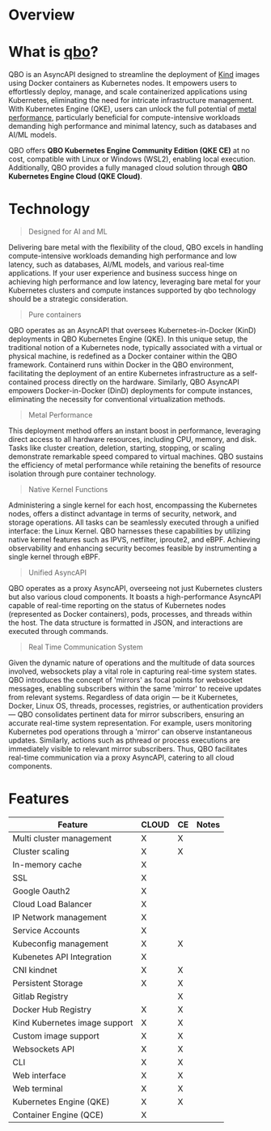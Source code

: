 # Overview
# What is&nbsp;[qbo](glossary?id=-qbo-pronounced-letter-q-bow-as-in-bow-tie)?

QBO is an AsyncAPI designed to streamline the deployment of [Kind](https://kind.sigs.k8s.io/) images using Docker containers as Kubernetes nodes. It empowers users to effortlessly deploy, manage, and scale containerized applications using Kubernetes, eliminating the need for intricate infrastructure management. With Kubernetes Engine (QKE), users can unlock the full potential of [metal performance](https://en.wikipedia.org/wiki/Bare-metal_server), particularly beneficial for compute-intensive workloads demanding high performance and minimal latency, such as databases and AI/ML models.

QBO offers **QBO Kubernetes Engine Community Edition (QKE CE)** at no cost, compatible with Linux or Windows (WSL2), enabling local execution. Additionally, QBO provides a fully managed cloud solution through **QBO Kubernetes Engine Cloud (QKE Cloud)**.

# Technology

> Designed for AI and ML

Delivering bare metal with the flexibility of the cloud, QBO excels in handling compute-intensive workloads demanding high performance and low latency, such as databases, AI/ML models, and various real-time applications. If your user experience and business success hinge on achieving high performance and low latency, leveraging bare metal for your Kubernetes clusters and compute instances supported by qbo technology should be a strategic consideration.


> Pure containers

QBO operates as an AsyncAPI that oversees Kubernetes-in-Docker (KinD) deployments in QBO Kubernetes Engine (QKE). In this unique setup, the traditional notion of a Kubernetes node, typically associated with a virtual or physical machine, is redefined as a Docker container within the QBO framework. Containerd runs within Docker in the QBO environment, facilitating the deployment of an entire Kubernetes infrastructure as a self-contained process directly on the hardware. Similarly, QBO AsyncAPI empowers Docker-in-Docker (DinD) deployments for compute instances, eliminating the necessity for conventional virtualization methods.

> Metal Performance

This deployment method offers an instant boost in performance, leveraging direct access to all hardware resources, including CPU, memory, and disk. Tasks like cluster creation, deletion, starting, stopping, or scaling demonstrate remarkable speed compared to virtual machines. QBO sustains the efficiency of metal performance while retaining the benefits of resource isolation through pure container technology.

> Native Kernel Functions

Administering a single kernel for each host, encompassing the Kubernetes nodes, offers a distinct advantage in terms of security, network, and storage operations. All tasks can be seamlessly executed through a unified interface: the Linux Kernel. QBO harnesses these capabilities by utilizing native kernel features such as IPVS, netfilter, iproute2, and eBPF. Achieving observability and enhancing security becomes feasible by instrumenting a single kernel through eBPF.

> Unified AsyncAPI 

QBO operates as a proxy AsyncAPI, overseeing not just Kubernetes clusters but also various cloud components. It boasts a high-performance AsyncAPI capable of real-time reporting on the status of Kubernetes nodes (represented as Docker containers), pods, processes, and threads within the host. The data structure is formatted in JSON, and interactions are executed through commands.

> Real Time Communication System

Given the dynamic nature of operations and the multitude of data sources involved, websockets play a vital role in capturing real-time system states. QBO introduces the concept of 'mirrors' as focal points for websocket messages, enabling subscribers within the same 'mirror' to receive updates from relevant systems. Regardless of data origin — be it Kubernetes, Docker, Linux OS, threads, processes, registries, or authentication providers — QBO consolidates pertinent data for mirror subscribers, ensuring an accurate real-time system representation. For example, users monitoring Kubernetes pod operations through a 'mirror' can observe instantaneous updates. Similarly, actions such as pthread or process executions are immediately visible to relevant mirror subscribers. Thus, QBO facilitates real-time communication via a proxy AsyncAPI, catering to all cloud components.

# Features

|Feature            | CLOUD                            | CE  | Notes |
|-------------------|-------------------------------------|----------|--|
|Multi cluster management|X| X |
|Cluster scaling|X|X
|In-memory cache|X|
|SSL|X|
|Google Oauth2|X|
|Cloud Load Balancer|X|
|IP Network management|X|
|Service Accounts|X|
|Kubeconfig management|X|X
|Kubenetes API Integration|X|
|CNI kindnet|X|X|
|Persistent Storage|X|X|
|Gitlab Registry || X
|Docker Hub Registry|X|X
|Kind Kubernetes image support|X|X|
|Custom image support|X|X|
|Websockets API|X|X|
|CLI|X|X|
|Web interface|X|X|
|Web terminal|X|X|
|Kubernetes Engine (QKE)|X|X|
|Container Engine (QCE)|X||
